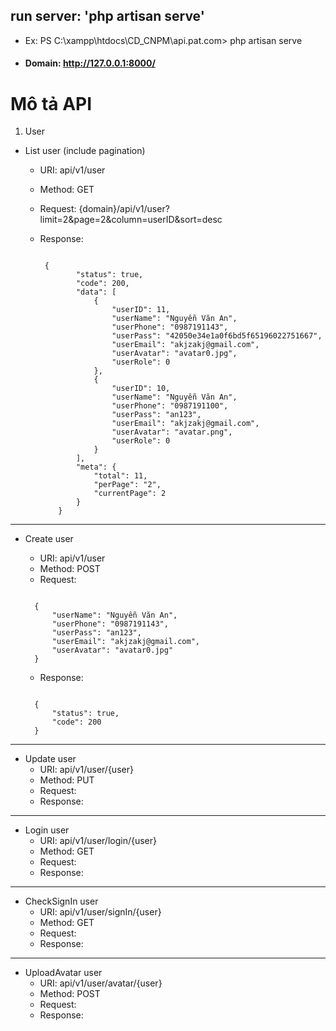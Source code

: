 ## run server: 'php artisan serve'

- Ex: PS C:\xampp\htdocs\CD_CNPM\api.pat.com> php artisan serve
- #### Domain: http://127.0.0.1:8000/

# Mô tả API

1. User

- List user (include pagination)

  - URI: api/v1/user
  - Method: GET
  - Request: {domain}/api/v1/user?limit=2&page=2&column=userID&sort=desc
  - Response:

    ```

     {
            "status": true,
            "code": 200,
            "data": [
                {
                    "userID": 11,
                    "userName": "Nguyễn Văn An",
                    "userPhone": "0987191143",
                    "userPass": "42050e34e1a0f6bd5f65196022751667",
                    "userEmail": "akjzakj@gmail.com",
                    "userAvatar": "avatar0.jpg",
                    "userRole": 0
                },
                {
                    "userID": 10,
                    "userName": "Nguyễn Văn An",
                    "userPhone": "0987191100",
                    "userPass": "an123",
                    "userEmail": "akjzakj@gmail.com",
                    "userAvatar": "avatar.png",
                    "userRole": 0
                }
            ],
            "meta": {
                "total": 11,
                "perPage": "2",
                "currentPage": 2
            }
        }
    ```

---

- Create user

  - URI: api/v1/user
  - Method: POST
  - Request:

  ```

    {
        "userName": "Nguyễn Văn An",
        "userPhone": "0987191143",
        "userPass": "an123",
        "userEmail": "akjzakj@gmail.com",
        "userAvatar": "avatar0.jpg"
    }
  ```

  - Response:

  ```

    {
        "status": true,
        "code": 200
    }
  ```

---

- Update user
  - URI: api/v1/user/{user}
  - Method: PUT
  - Request:
  - Response:

---

- Login user
  - URI: api/v1/user/login/{user}
  - Method: GET
  - Request:
  - Response:

---

- CheckSignIn user
  - URI: api/v1/user/signIn/{user}
  - Method: GET
  - Request:
  - Response:

---

- UploadAvatar user
  - URI: api/v1/user/avatar/{user}
  - Method: POST
  - Request:
  - Response:
